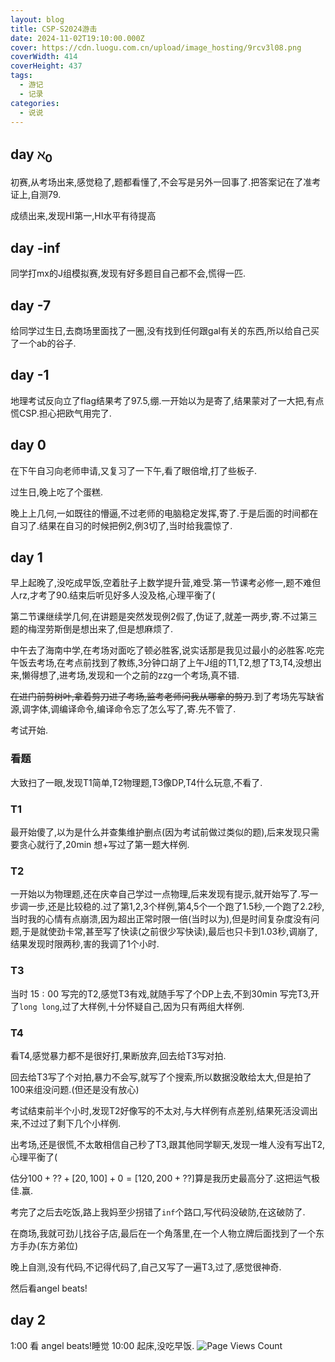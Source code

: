 ```yaml
---
layout: blog
title: CSP-S2024游击
date: 2024-11-02T19:10:00.000Z
cover: https://cdn.luogu.com.cn/upload/image_hosting/9rcv3l08.png
coverWidth: 414
coverHeight: 437
tags:
  - 游记
  - 记录
categories:
  - 说说
---
```


## day $\aleph_0$
初赛,从考场出来,感觉稳了,题都看懂了,不会写是另外一回事了.把答案记在了准考证上,自测79.

成绩出来,发现HI第一,HI水平有待提高

## day -inf

同学打mx的J组模拟赛,发现有好多题目自己都不会,慌得一匹.
## day -7

给同学过生日,去商场里面找了一圈,没有找到任何跟gal有关的东西,所以给自己买了一个ab的谷子.

## day -1

地理考试反向立了flag结果考了97.5,绷.一开始以为是寄了,结果蒙对了一大把,有点慌CSP.担心把欧气用完了.

## day 0

在下午自习向老师申请,又复习了一下午,看了眼倍增,打了些板子.

过生日,晚上吃了个蛋糕.

晚上上几何,一如既往的懵逼,不过老师的电脑稳定发挥,寄了.于是后面的时间都在自习了.结果在自习的时候把例2,例3切了,当时给我震惊了.

## day 1

早上起晚了,没吃成早饭,空着肚子上数学提升营,难受.第一节课考必修一,题不难但人rz,才考了90.结束后听见好多人没及格,心理平衡了(

第二节课继续学几何,在讲题是突然发现例2假了,伪证了,就差一两步,寄.不过第三题的梅涅劳斯倒是想出来了,但是想麻烦了.

中午去了海南中学,在考场对面吃了顿必胜客,说实话那是我见过最小的必胜客.吃完午饭去考场,在考点前找到了教练,3分钟口胡了上午J组的T1,T2,想了T3,T4,没想出来,懒得想了,进考场,发现和一个之前的zzg一个考场,真不错.

~~在进门前剪树叶,拿着剪刀进了考场,监考老师问我从哪拿的剪刀~~.到了考场先写缺省源,调字体,调编译命令,编译命令忘了怎么写了,寄.先不管了.

考试开始.
### 看题

大致扫了一眼,发现T1简单,T2物理题,T3像DP,T4什么玩意,不看了.

### T1
最开始傻了,以为是什么并查集维护删点(因为考试前做过类似的题),后来发现只需要贪心就行了,$20 \text{min}$ 想+写过了第一题大样例.
### T2
一开始以为物理题,还在庆幸自己学过一点物理,后来发现有提示,就开始写了.写一步调一步,还是比较稳的.过了第1,2,3个样例,第4,5个一个跑了1.5秒,一个跑了2.2秒,当时我的心情有点崩溃,因为超出正常时限一倍(当时以为),但是时间复杂度没有问题,于是就使劲卡常,甚至写了快读(之前很少写快读),最后也只卡到1.03秒,调崩了,结果发现时限两秒,害的我调了1个小时.

### T3
当时 $15:00$ 写完的T2,感觉T3有戏,就随手写了个DP上去,不到$30\text{min}$ 写完T3,开了`long long`,过了大样例,十分怀疑自己,因为只有两组大样例.

### T4

看T4,感觉暴力都不是很好打,果断放弃,回去给T3写对拍.

回去给T3写了个对拍,暴力不会写,就写了个搜索,所以数据没敢给太大,但是拍了100来组没问题.(但还是没有放心)

考试结束前半个小时,发现T2好像写的不太对,与大样例有点差别,结果死活没调出来,不过过了剩下几个小样例.

出考场,还是很慌,不太敢相信自己秒了T3,跟其他同学聊天,发现一堆人没有写出T2,心理平衡了(

估分$100+??+[20,100]+0=[120,200+??]$算是我历史最高分了.这把运气极佳.赢.

考完了之后去吃饭,路上我妈至少拐错了`inf`个路口,写代码没破防,在这破防了.

在商场,我就可劲儿找谷子店,最后在一个角落里,在一个人物立牌后面找到了一个东方手办(东方弟位)

晚上自测,没有代码,不记得代码了,自己又写了一遍T3,过了,感觉很神奇.

然后看angel beats!

## day 2

1:00
看 angel beats!睡觉
10:00
起床,没吃早饭.
![Page Views Count](https://badges.toozhao.com/badges/01JBV5YXD3C9JR5BZYDR39TA6P/green.svg)
